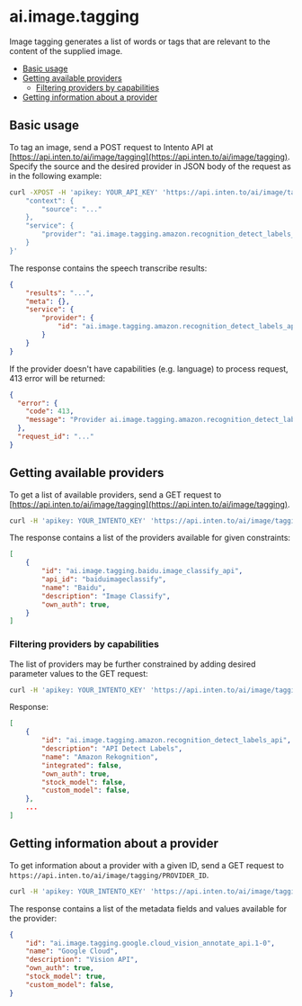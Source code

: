 # ai.image.tagging

Image tagging generates a list of words or tags that are relevant to the content of the supplied image.

<!-- TOC depthFrom:2 -->

- [Basic usage](#basic-usage)
- [Getting available providers](#getting-available-providers)
    - [Filtering providers by capabilities](#filtering-providers-by-capabilities)
- [Getting information about a provider](#getting-information-about-a-provider)

<!-- /TOC -->

## Basic usage

To tag an image, send a POST request to Intento API at [https://api.inten.to/ai/image/tagging](https://api.inten.to/ai/image/tagging). Specify the source and the desired provider in JSON body of the request as in the following example:

```sh
curl -XPOST -H 'apikey: YOUR_API_KEY' 'https://api.inten.to/ai/image/tagging' -d '{
    "context": {
        "source": "..."
    },
    "service": {
        "provider": "ai.image.tagging.amazon.recognition_detect_labels_api"
    }
}'
```

The response contains the speech transcribe results:

```json
{
    "results": "...",
    "meta": {},
    "service": {
        "provider": {
            "id": "ai.image.tagging.amazon.recognition_detect_labels_api"
        }
    }
}
```

If the provider doesn't have capabilities (e.g. language) to process request, 413 error will be returned:

```json
{
  "error": {
    "code": 413,
    "message": "Provider ai.image.tagging.amazon.recognition_detect_labels_api constraint(s) violated."
  },
  "request_id": "..."
}
```

## Getting available providers

To get a list of available providers, send a GET request to [https://api.inten.to/ai/image/tagging](https://api.inten.to/ai/image/tagging).

```sh
curl -H 'apikey: YOUR_INTENTO_KEY' 'https://api.inten.to/ai/image/tagging'
```

The response contains a list of the providers available for given constraints:

```json
[
    {
        "id": "ai.image.tagging.baidu.image_classify_api",
        "api_id": "baiduimageclassify",
        "name": "Baidu",
        "description": "Image Classify",
        "own_auth": true,
    }
]
```

### Filtering providers by capabilities

The list of providers may be further constrained by adding desired parameter values to the GET request:

```sh
curl -H 'apikey: YOUR_INTENTO_KEY' 'https://api.inten.to/ai/image/tagging?language=ru'
```

Response:

```json
[
    {
        "id": "ai.image.tagging.amazon.recognition_detect_labels_api",
        "description": "API Detect Labels",
        "name": "Amazon Rekognition",
        "integrated": false,
        "own_auth": true,
        "stock_model": false,
        "custom_model": false,
    },
    ...
]
```

## Getting information about a provider

To get information about a provider with a given ID, send a GET request to `https://api.inten.to/ai/image/tagging/PROVIDER_ID`.

```sh
curl -H 'apikey: YOUR_INTENTO_KEY' 'https://api.inten.to/ai/image/tagging/ai.image.tagging.google.cloud_vision_annotate_api.1-0'
```

The response contains a list of the metadata fields and values available for the provider:

```json
{
    "id": "ai.image.tagging.google.cloud_vision_annotate_api.1-0",
    "name": "Google Cloud",
    "description": "Vision API",
    "own_auth": true,
    "stock_model": true,
    "custom_model": false,
}
```
